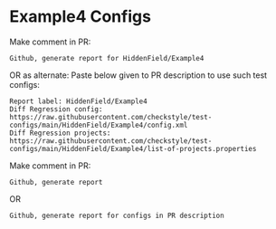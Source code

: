 # Example4 Configs
Make comment in PR:
```
Github, generate report for HiddenField/Example4
```
OR as alternate:
Paste below given to PR description to use such test configs:
```
Report label: HiddenField/Example4
Diff Regression config: https://raw.githubusercontent.com/checkstyle/test-configs/main/HiddenField/Example4/config.xml
Diff Regression projects: https://raw.githubusercontent.com/checkstyle/test-configs/main/HiddenField/Example4/list-of-projects.properties
```
Make comment in PR:
```
Github, generate report
```
OR
```
Github, generate report for configs in PR description
```
